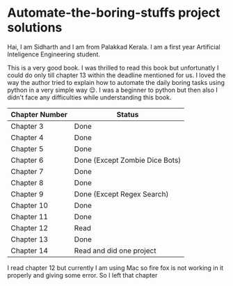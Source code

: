 # **Automate-the-boring-stuffs project solutions**

Hai, I am Sidharth and I am from Palakkad Kerala. I am a first year Artificial Inteligence Engineering student.

This is a very good book. I was thrilled to read this book but unfortunatly I could do only till chapter 13 within the deadline mentioned for us. I loved the way the author tried to explain how to automate the daily boring tasks using python in a very simple way 😌. I was a beginner to python but then also I didn't face any difficulties while understanding this book.



| Chapter Number | Status |
| -------------- |--------|
| Chapter 3      | Done   |
| Chapter 4      | Done   |
| Chapter 5      | Done   |
| Chapter 6      | Done (Except Zombie Dice Bots)|
| Chapter 7      | Done   |
| Chapter 8      | Done   |
| Chapter 9      | Done (Except Regex Search) |
| Chapter 10     | Done   |
| Chapter 11     | Done |
| Chapter 12     | Read |
| Chapter 13    |  Done |
| Chapter 14    | Read and did one project|

I read chapter 12 but currently I am using Mac so fire fox is not working in it properly and giving some error. So I left that chapter

